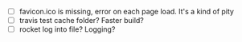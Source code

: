 - [ ] favicon.ico is missing, error on each page load. It's a kind of pity
- [ ] travis test cache folder? Faster build?
- [ ] rocket log into file? Logging?